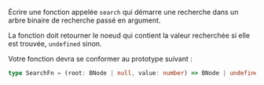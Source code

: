 Écrire une fonction appelée `search` qui démarre une recherche dans un arbre binaire de recherche passé en argument.

La fonction doit retourner le noeud qui contient la valeur recherchée si elle est trouvée, `undefined` sinon.

Votre fonction devra se conformer au prototype suivant :

```typescript
type SearchFn = (root: BNode | null, value: number) => BNode | undefined
```